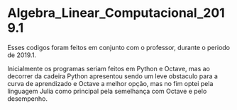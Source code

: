 # Algebra_Linear_Computacional_2019.1

Esses codigos foram feitos em conjunto com o professor, durante o periodo de 2019.1.

Inicialmente os programas seriam feitos em Python e Octave, mas ao decorrer da cadeira Python apresentou sendo um leve obstaculo para a curva de aprendizado e Octave a melhor opção, mas no fim optei pela linguagem Julia como principal pela semelhança com Octave e pelo desempenho.
